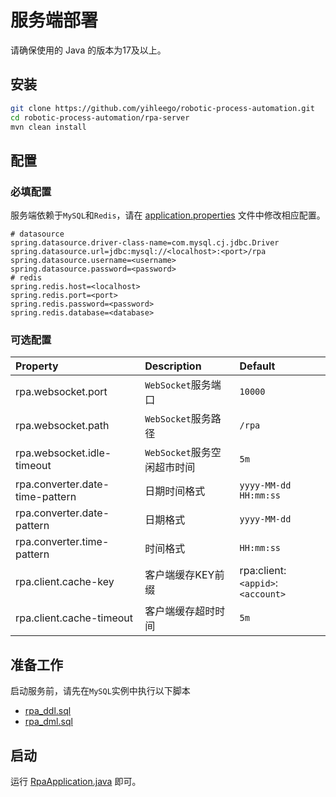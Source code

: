 # 服务端部署

请确保使用的 Java 的版本为17及以上。

## 安装

```bash
git clone https://github.com/yihleego/robotic-process-automation.git
cd robotic-process-automation/rpa-server
mvn clean install
```

## 配置

### 必填配置

服务端依赖于`MySQL`和`Redis`，请在 [application.properties](../rpa-server/src/main/resources/application.properties) 文件中修改相应配置。

```properties
# datasource
spring.datasource.driver-class-name=com.mysql.cj.jdbc.Driver
spring.datasource.url=jdbc:mysql://<localhost>:<port>/rpa
spring.datasource.username=<username>
spring.datasource.password=<password>
# redis
spring.redis.host=<localhost>
spring.redis.port=<port>
spring.redis.password=<password>
spring.redis.database=<database>
```

### 可选配置

| Property                        | Description         | Default                          |
|:--------------------------------|:--------------------|:---------------------------------|
| rpa.websocket.port              | `WebSocket`服务端口     | `10000`                          |
| rpa.websocket.path              | `WebSocket`服务路径     | `/rpa`                           |
| rpa.websocket.idle-timeout      | `WebSocket`服务空闲超市时间 | `5m`                             |
| rpa.converter.date-time-pattern | 日期时间格式              | `yyyy-MM-dd HH:mm:ss`            |
| rpa.converter.date-pattern      | 日期格式                | `yyyy-MM-dd`                     |
| rpa.converter.time-pattern      | 时间格式                | `HH:mm:ss`                       |
| rpa.client.cache-key            | 客户端缓存KEY前缀          | rpa:client:`<appid>`:`<account>` |
| rpa.client.cache-timeout        | 客户端缓存超时时间           | `5m`                             |

## 准备工作

启动服务前，请先在`MySQL`实例中执行以下脚本

- [rpa_ddl.sql](../rpa-server/sql/rpa_ddl.sql)
- [rpa_dml.sql](../rpa-server/sql/rpa_dml.sql)

## 启动

运行 [RpaApplication.java](../rpa-server/src/main/java/io/leego/rpa/RpaApplication.java) 即可。
